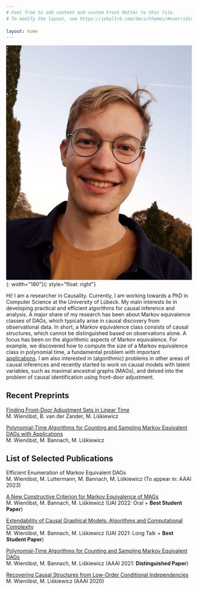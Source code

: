 ```yaml
---
# Feel free to add content and custom Front Matter to this file.
# To modify the layout, see https://jekyllrb.com/docs/themes/#overriding-theme-defaults

layout: home
---
```


![Profile](profile.jpg){: width="180"}{: style="float: right"}

Hi! I am a researcher in Causality. Currently, I am working towards a PhD in Computer Science at the University of Lübeck. My main interests lie in developing practical and efficient algorithms for causal inference and analysis. A major share of my research has been about Markov equivalence classes of DAGs, which typically arise in causal discovery from observational data. In short, a Markov equivalence class consists of causal structures, which cannot be distinguished based on observations alone. A focus has been on the algorithmic aspects of Markov equivalence. For example, we discovered how to compute the size of a Markov equivalence class in polynomial time, a fundamental problem with important [applications](https://arxiv.org/abs/2205.02654). I am also interested in (algorithmic) problems in other areas of causal inferences and recently started to work on causal models with latent variables, such as maximal ancestral graphs (MAGs), and delved into the problem of causal identification using front-door adjustment.

## Recent Preprints
[Finding Front-Door Adjustment Sets in Linear Time](https://arxiv.org/abs/2211.16468)   
M. Wienöbst, B. van der Zander, M. Liśkiewicz

[Polynomial-Time Algorithms for Counting and Sampling Markov Equivalent DAGs with Applications](https://arxiv.org/abs/2205.02654)    
M. Wienöbst, M. Bannach, M. Liśkiewicz

## List of Selected Publications
Efficient Enumeration of Markov Equivalent DAGs   
M. Wienöbst, M. Luttermann, M. Bannach, M. Liśkiewicz (To appear in: AAAI 2023)

[A New Constructive Criterion for Markov Equivalence of MAGs](https://proceedings.mlr.press/v180/wienobst22a.html)  
M. Wienöbst, M. Bannach, M. Liśkiewicz (UAI 2022: Oral + **Best Student Paper**)

[Extendability of Causal Graphical Models: Algorithms and Computational Complexity](https://proceedings.mlr.press/v161/wienobst21a.html)  
M. Wienöbst, M. Bannach, M. Liśkiewicz (UAI 2021: Long Talk + **Best Student Paper**)

[Polynomial-Time Algorithms for Counting and Sampling Markov Equivalent DAGs](https://arxiv.org/abs/2012.09679)  
M. Wienöbst, M. Bannach, M. Liśkiewicz (AAAI 2021: **Distinguished Paper**)

[Recovering Causal Structures from Low-Order Conditional Independencies](https://arxiv.org/abs/2010.02675)  
M. Wienöbst,  M. Liśkiewicz (AAAI 2020)

[ ](googlee0b3d9cdad53f970.html)

